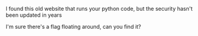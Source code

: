 I found this old website that runs your python code, but the security hasn't been updated in years

I'm sure there's a flag floating around, can you find it?
